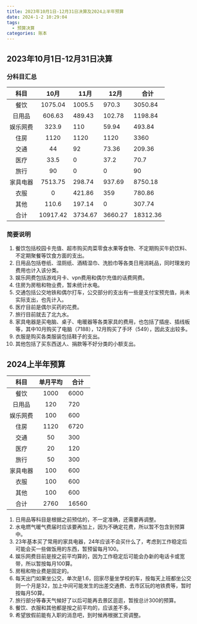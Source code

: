 ```yaml
---
title: 2023年10月1日-12月31日决算及2024上半年预算
date: 2024-1-2 10:29:04
tags:
  - 预算决算
categories: 账本
---
```


## 2023年10月1日-12月31日决算
### 分科目汇总
| 科目 | 10月 | 11月 | 12月 | 合计 |
| :--: | :--: | ---- | ---- | ---- |
| 餐饮 | 1075.04 | 1005.5 | 970.3 | 3050.84 |
| 日用品 | 606.63 | 489.43 | 102.78 | 1198.84 |
| 娱乐网费 | 323.9 | 110 | 59.94 | 493.84 |
| 住房 | 1120 | 1120 | 1120 | 3360 |
| 交通 | 44 | 92 | 73.36 | 209.36 |
| 医疗 | 33.5 | 0 | 37.2 | 70.7 |
| 旅行 | 90 | 0 | 0 | 90 |
| 家具电器 | 7513.75 | 298.74 | 937.69 | 8750.18 |
| 衣服 | 0 | 421.86 | 359 | 780.86 |
| 其他 | 110.6 | 197.14 | 0 | 307.74 |
| 合计 | 10917.42 | 3734.67 | 3660.27 | 18312.36 |

### 简要说明
1. 餐饮包括校园卡充值、超市购买肉菜零食水果等食物、不定期购买牛奶饮料、不定期聚餐等饮食方面的支出。
2. 日用品包括卷纸、湿厕纸、酒精湿巾、洗脸巾等各类日用消耗品，同时理发的费用也计入该分类。
3. 娱乐网费包括游戏月卡、vpn费用和偶尔充值的话费网费。
4. 住房为房租和物业费，暂未统计水电。
5. 交通包括公交地铁和偶尔打车，公交部分的支出有一些是支付宝预充值，尚未实际支出，也先计入。
6. 医疗目前是偶尔买药的花费。
7. 旅行目前就去了北九水。
8. 家具电器是买电脑、桌子、电暖器等各类家具的费用，也包括了插座、插线板等，其中10月购买了电脑（7188），12月购买了手环（549），因此支出较多。
9. 衣服是购买各类服装包括鞋子的支出。
10. 其他包括了买东西送人、捐款等不好分类的小额支出。

## 2024上半年预算
| 科目 | 单月平均 | 合计 |
| :--: | :--: | ---- |
| 餐饮 | 1000 | 6000 |
| 日用品 | 120 | 720 |
| 娱乐网费 | 100 | 600 |
| 住房 | 1120 | 6720 |
| 交通 | 50 | 300 |
| 医疗 | 20 | 120 |
| 旅行 | 50 | 300 |
| 家具电器 | 100 | 600 |
| 衣服 | 100 | 600 |
| 其他 | 100 | 600 |
| 合计 | 2760 | 16560 |
1. 日用品等科目是根据之前预估的，不一定准确，还需要再调整。
2. 水电燃气暖气费届时应该要再加上，因为不确定花费，所以暂不包含到预算中。
3. 23年基本买了常用的家具电器，24年应该不会买什么了，考虑到工作稳定后可能会买一些做饭用的东西，暂预留每月100。
4. 娱乐网费目前是按之前平均算的，因为工作稳定后可能会办新的电话卡或宽带，所以暂按每月100算。
5. 房租和物业费是固定的。
6. 每天出门如果坐公交，单次是1.6，回家尽量坐学校的车，按每天上班都坐公交则一个月是32，加上中间可能发生的出差交通费、去市区玩的地铁费等，暂时按每月50算。
7. 旅行部分等春天气候好了以后可能再去景区逛逛，暂按总计300的预算。
8. 餐饮、衣服和其他都是按之前平均的，应该差不多。
9. 希望放假前能有入职的消息吧，到时候再根据工资调整。